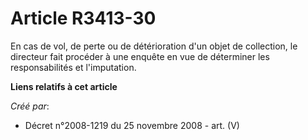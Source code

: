 # Article R3413-30

En cas de vol, de perte ou de détérioration d'un objet de collection, le directeur fait procéder à une enquête en vue de
déterminer les responsabilités et l'imputation.

**Liens relatifs à cet article**

_Créé par_:

  - Décret n°2008-1219 du 25 novembre 2008 - art. (V)
